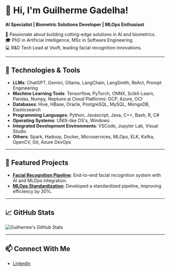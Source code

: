 # 👋 Hi, I'm Guilherme Gadelha!
**AI Specialist | Biometric Solutions Developer | MLOps Enthusiast**

🚀 Passionate about building cutting-edge solutions in AI and biometrics.  
🎓 PhD in Artificial Intelligence, MSc in Software Engineering.  
💻 R&D Tech Lead at Vsoft, leading facial recognition innovations.  

---

## 🔧 Technologies & Tools
- **LLMs**: ChatGPT, Gemini, Ollama, LangChain, LangSmith, ReAct, Prompt Engineering
- **Machine Learning Tools**: Tensorflow, PyTorch, ONNX, Scikit-Learn, Pandas, Numpy, Neptune.ai				Cloud Platforms: GCP, Azure, OCI			
- **Databases**: Hive, HBase, Oracle, PostgreSQL, MySQL, MongoDB, Elasticsearch
- **Programming Languages**: Python, Javascript, Java, C++, Bash, R, C#
- **Operating Systems**: UNIX-like OS's, Windows
- **Integrated Development Environments**: VSCode, Jupyter Lab, Visual Studio
- **Others**: Spark, Hadoop, Docker, Microservices, MLOps, ELK, Kafka, OpenCV, Git, Azure DevOps

---

## 🌟 Featured Projects
- [**Facial Recognition Pipeline**](https://github.com/yourrepo): End-to-end facial recognition system with AI and MLOps integration.
- [**MLOps Standardization**](https://github.com/yourrepo): Developed a standardized pipeline, improving efficiency by 30%.

---

## 📈 GitHub Stats
![Guilherme's GitHub Stats](https://github-readme-stats.vercel.app/api?username=guilhermemg&show_icons=true&theme=radical)

---

## 📫 Connect With Me
- [LinkedIn](https://www.linkedin.com/in/ggadelha/)
